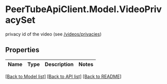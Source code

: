 # PeerTubeApiClient.Model.VideoPrivacySet
privacy id of the video (see [/videos/privacies](#operation/getVideoPrivacyPolicies))

## Properties

Name | Type | Description | Notes
------------ | ------------- | ------------- | -------------

[[Back to Model list]](../README.md#documentation-for-models) [[Back to API list]](../README.md#documentation-for-api-endpoints) [[Back to README]](../README.md)

